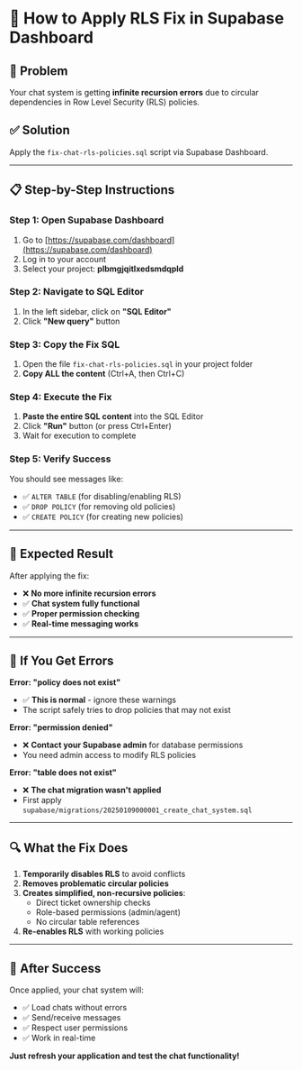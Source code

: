 # 🔧 How to Apply RLS Fix in Supabase Dashboard

## 🎯 Problem
Your chat system is getting **infinite recursion errors** due to circular dependencies in Row Level Security (RLS) policies.

## ✅ Solution
Apply the `fix-chat-rls-policies.sql` script via Supabase Dashboard.

---

## 📋 Step-by-Step Instructions

### **Step 1: Open Supabase Dashboard**
1. Go to [https://supabase.com/dashboard](https://supabase.com/dashboard)
2. Log in to your account
3. Select your project: **plbmgjqitlxedsmdqpld**

### **Step 2: Navigate to SQL Editor**
1. In the left sidebar, click on **"SQL Editor"**
2. Click **"New query"** button

### **Step 3: Copy the Fix SQL**
1. Open the file `fix-chat-rls-policies.sql` in your project folder
2. **Copy ALL the content** (Ctrl+A, then Ctrl+C)

### **Step 4: Execute the Fix**
1. **Paste the entire SQL content** into the SQL Editor
2. Click **"Run"** button (or press Ctrl+Enter)
3. Wait for execution to complete

### **Step 5: Verify Success**
You should see messages like:
- ✅ `ALTER TABLE` (for disabling/enabling RLS)
- ✅ `DROP POLICY` (for removing old policies)  
- ✅ `CREATE POLICY` (for creating new policies)

---

## 🎉 Expected Result

After applying the fix:
- ❌ **No more infinite recursion errors**
- ✅ **Chat system fully functional**
- ✅ **Proper permission checking**
- ✅ **Real-time messaging works**

---

## 🚨 If You Get Errors

**Error: "policy does not exist"**
- ✅ **This is normal** - ignore these warnings
- The script safely tries to drop policies that may not exist

**Error: "permission denied"**
- ❌ **Contact your Supabase admin** for database permissions
- You need admin access to modify RLS policies

**Error: "table does not exist"**
- ❌ **The chat migration wasn't applied** 
- First apply `supabase/migrations/20250109000001_create_chat_system.sql`

---

## 🔍 What the Fix Does

1. **Temporarily disables RLS** to avoid conflicts
2. **Removes problematic circular policies**
3. **Creates simplified, non-recursive policies**:
   - Direct ticket ownership checks
   - Role-based permissions (admin/agent)
   - No circular table references
4. **Re-enables RLS** with working policies

---

## 🎯 After Success

Once applied, your chat system will:
- ✅ Load chats without errors
- ✅ Send/receive messages
- ✅ Respect user permissions
- ✅ Work in real-time

**Just refresh your application and test the chat functionality!** 